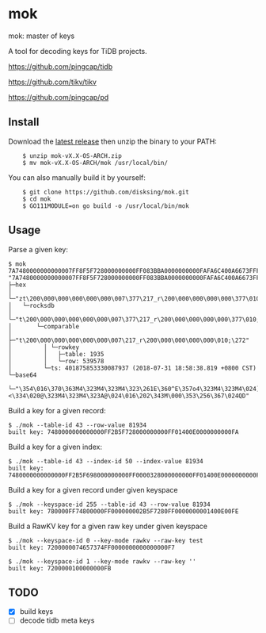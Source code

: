 # mok
mok: master of keys

A tool for decoding keys for TiDB projects.

https://github.com/pingcap/tidb

https://github.com/tikv/tikv

https://github.com/pingcap/pd

## Install

Download the [latest release](https://github.com/disksing/mok/releases) then unzip the binary to your PATH:

```
    $ unzip mok-vX.X-OS-ARCH.zip
    $ mv mok-vX.X-OS-ARCH/mok /usr/local/bin/
```

You can also manually build it by yourself:

```
    $ git clone https://github.com/disksing/mok.git
    $ cd mok
    $ GO111MODULE=on go build -o /usr/local/bin/mok
```

## Usage

Parse a given key:
```
$ mok 7A7480000000000007FF8F5F728000000000FF083BBA0000000000FAFA6C400A6673FFFE
"7A7480000000000007FF8F5F728000000000FF083BBA0000000000FAFA6C400A6673FFFE"
├─hex
│ └─"zt\200\000\000\000\000\000\007\377\217_r\200\000\000\000\000\377\010;\272\000\000\000\000\000\372\372l@\nfs\377\376"
│   └─rocksdb
│     └─"t\200\000\000\000\000\000\007\377\217_r\200\000\000\000\000\377\010;\272\000\000\000\000\000\372\372l@\nfs\377\376"
│       └─comparable
│         ├─"t\200\000\000\000\000\000\007\217_r\200\000\000\000\000\010;\272"
│         │ └─rowkey
│         │   ├─table: 1935
│         │   └─row: 539578
│         └─ts: 401875853330087937 (2018-07-31 18:58:38.819 +0800 CST)
└─base64
  └─"\354\016\370\363M4\323M4\323M4\323\261E\360^E\357o4\323M4\323M4\024]<\334\020@\323M4\323M4\323A@\024\016\202\343M\000\353\256\367\024QD"
```

Build a key for a given record:
```
$ ./mok --table-id 43 --row-value 81934
built key: 7480000000000000FF2B5F728000000000FF01400E0000000000FA
```

Build a key for a given index:
```
$ ./mok --table-id 43 --index-id 50 --index-value 81934
built key: 7480000000000000FF2B5F698000000000FF0000328000000000FF01400E0000000000FA
```

Build a key for a given record under given keyspace
```
$ ./mok --keyspace-id 255 --table-id 43 --row-value 81934
built key: 780000FF74800000FF000000002B5F7280FF0000000001400E00FE
```

Build a RawKV key for a given raw key under given keyspace
```
$ ./mok --keyspace-id 0 --key-mode rawkv --raw-key test
built key: 7200000074657374FF0000000000000000F7

$ ./mok --keyspace-id 1 --key-mode rawkv --raw-key ''
built key: 7200000100000000FB
```

## TODO

- [x] build keys
- [ ] decode tidb meta keys
